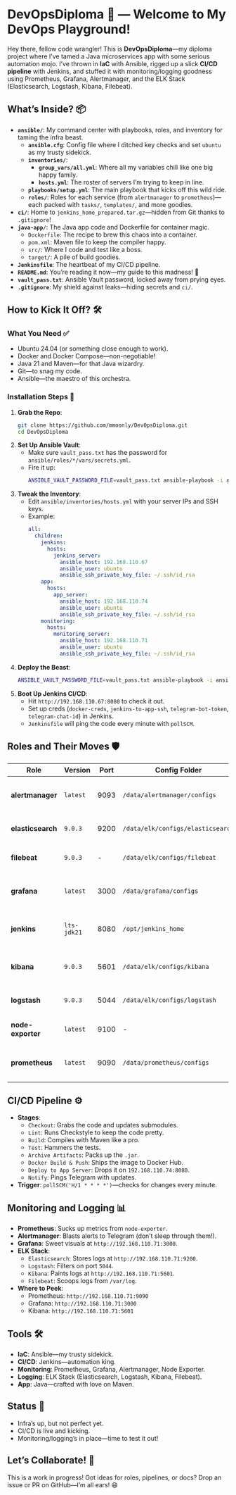 # DevOpsDiploma 🌟 — Welcome to My DevOps Playground!

Hey there, fellow code wrangler! This is **DevOpsDiploma**—my diploma project where I’ve tamed a Java microservices app with some serious automation mojo. I’ve thrown in **IaC** with Ansible, rigged up a slick **CI/CD pipeline** with Jenkins, and stuffed it with monitoring/logging goodness using Prometheus, Grafana, Alertmanager, and the ELK Stack (Elasticsearch, Logstash, Kibana, Filebeat).

## What’s Inside? 📦

- **`ansible/`**: My command center with playbooks, roles, and inventory for taming the infra beast.
  - **`ansible.cfg`**: Config file where I ditched key checks and set `ubuntu` as my trusty sidekick.
  - **`inventories/`**:
    - **`group_vars/all.yml`**: Where all my variables chill like one big happy family.
    - **`hosts.yml`**: The roster of servers I’m trying to keep in line.
  - **`playbooks/setup.yml`**: The main playbook that kicks off this wild ride.
  - **`roles/`**: Roles for each service (from `alertmanager` to `prometheus`)—each packed with `tasks/`, `templates/`, and more goodies.
- **`ci/`**: Home to `jenkins_home_prepared.tar.gz`—hidden from Git thanks to `.gitignore`!
- **`java-app/`**: The Java app code and Dockerfile for container magic.
  - `Dockerfile`: The recipe to brew this chaos into a container.
  - `pom.xml`: Maven file to keep the compiler happy.
  - `src/`: Where I code and test like a boss.
  - `target/`: A pile of build goodies.
- **`Jenkinsfile`**: The heartbeat of my CI/CD pipeline.
- **`README.md`**: You’re reading it now—my guide to this madness! 📖
- **`vault_pass.txt`**: Ansible Vault password, locked away from prying eyes.
- **`.gitignore`**: My shield against leaks—hiding secrets and `ci/`.

## How to Kick It Off? 🛠️

### What You Need ✅
- Ubuntu 24.04 (or something close enough to work).
- Docker and Docker Compose—non-negotiable!
- Java 21 and Maven—for that Java wizardry.
- Git—to snag my code.
- Ansible—the maestro of this orchestra.

### Installation Steps 🚀
1. **Grab the Repo**:
   ```bash
   git clone https://github.com/mmoonly/DevOpsDiploma.git
   cd DevOpsDiploma
   ```
2. **Set Up Ansible Vault**:
   - Make sure `vault_pass.txt` has the password for `ansible/roles/*/vars/secrets.yml`.
   - Fire it up:
     ```bash
     ANSIBLE_VAULT_PASSWORD_FILE=vault_pass.txt ansible-playbook -i ansible/inventories/hosts.yml ansible/playbooks/setup.yml
     ```
3. **Tweak the Inventory**:
   - Edit `ansible/inventories/hosts.yml` with your server IPs and SSH keys.
   - Example:
     ```yaml
     all:
       children:
         jenkins:
           hosts:
             jenkins_server:
               ansible_host: 192.168.110.67
               ansible_user: ubuntu
               ansible_ssh_private_key_file: ~/.ssh/id_rsa
         app:
           hosts:
             app_server:
               ansible_host: 192.168.110.74
               ansible_user: ubuntu
               ansible_ssh_private_key_file: ~/.ssh/id_rsa
         monitoring:
           hosts:
             monitoring_server:
               ansible_host: 192.168.110.71
               ansible_user: ubuntu
               ansible_ssh_private_key_file: ~/.ssh/id_rsa
     ```
4. **Deploy the Beast**:
   ```bash
   ANSIBLE_VAULT_PASSWORD_FILE=vault_pass.txt ansible-playbook -i ansible/inventories/hosts.yml ansible/playbooks/setup.yml
   ```
5. **Boot Up Jenkins CI/CD**:
   - Hit `http://192.168.110.67:8080` to check it out.
   - Set up creds (`docker-creds`, `jenkins-to-app-ssh`, `telegram-bot-token`, `telegram-chat-id`) in Jenkins.
   - `Jenkinsfile` will ping the code every minute with `pollSCM`.

## Roles and Their Moves 🛡️

| Role            | Version       | Port  | Config Folder          | Data Folder            | What It Does                              |
|-----------------|---------------|-------|------------------------|------------------------|-------------------------------------------|
| **alertmanager** | `latest`      | 9093  | `/data/alertmanager/configs` | `/data/alertmanager/data` | Nukes it if `alertmanager_flush=true`; sets up Docker and configs if `false`. |
| **elasticsearch** | `9.0.3`   | 9200  | `/data/elk/configs/elasticsearch` | `/data/elk/elasticsearch` | Wipes out if `elasticsearch_flush=true`; deploys and runs if `false`. |
| **filebeat**    | `9.0.3`       | -     | `/data/elk/configs/filebeat` | -                | Clears logs if `filebeat_flush=true`; sets up and collects if `false`. |
| **grafana**     | `latest`      | 3000  | `/data/grafana/configs` | `/data/grafana/data` | Tears down if `grafana_flush=true`; adds dashboards and rolls if `false`. |
| **jenkins**     | `lts-jdk21`   | 8080  | `/opt/jenkins_home`    | -                | Blows away if `jenkins_flush=true`; sets up Java/Maven and fires up if `false`. |
| **kibana**      | `9.0.3`       | 5601  | `/data/elk/configs/kibana` | `/data/elk/kibana` | Cleans up if `kibana_flush=true`; deploys and visualizes if `false`. |
| **logstash**    | `9.0.3`       | 5044  | `/data/elk/configs/logstash` | `/data/elk/logstash` | Deletes if `logstash_flush=true`; sets up and filters if `false`. |
| **node-exporter** | `latest` | 9100  | -                    | -                | Dumps if `node_exporter_flush=true`; spins up metrics if `false`. |
| **prometheus**  | `latest`      | 9090  | `/data/prometheus/configs` | `/data/prometheus/data` | Erases if `prometheus_flush=true`; deploys and monitors if `false`. |

## CI/CD Pipeline ⚙️
- **Stages**:
  - `Checkout`: Grabs the code and updates submodules.
  - `Lint`: Runs Checkstyle to keep the code pretty.
  - `Build`: Compiles with Maven like a pro.
  - `Test`: Hammers the tests.
  - `Archive Artifacts`: Packs up the `.jar`.
  - `Docker Build & Push`: Ships the image to Docker Hub.
  - `Deploy to App Server`: Drops it on `192.168.110.74:8080`.
  - `Notify`: Pings Telegram with updates.
- **Trigger**: `pollSCM('H/1 * * * *')`—checks for changes every minute.

## Monitoring and Logging 📊
- **Prometheus**: Sucks up metrics from `node-exporter`.
- **Alertmanager**: Blasts alerts to Telegram (don’t sleep through them!).
- **Grafana**: Sweet visuals at `http://192.168.110.71:3000`.
- **ELK Stack**:
  - `Elasticsearch`: Stores logs at `http://192.168.110.71:9200`.
  - `Logstash`: Filters on port `5044`.
  - `Kibana`: Paints logs at `http://192.168.110.71:5601`.
  - `Filebeat`: Scoops logs from `/var/log`.
- **Where to Peek**:
  - Prometheus: `http://192.168.110.71:9090`
  - Grafana: `http://192.168.110.71:3000`
  - Kibana: `http://192.168.110.71:5601`

## Tools 🛠️
- **IaC**: Ansible—my trusty sidekick.
- **CI/CD**: Jenkins—automation king.
- **Monitoring**: Prometheus, Grafana, Alertmanager, Node Exporter.
- **Logging**: ELK Stack (Elasticsearch, Logstash, Kibana, Filebeat).
- **App**: Java—crafted with love on Maven.

## Status 🚧
- Infra’s up, but not perfect yet.
- CI/CD is live and kicking.
- Monitoring/logging’s in place—time to test it out!

## Let’s Collaborate! 🤝
This is a work in progress! Got ideas for roles, pipelines, or docs? Drop an issue or PR on GitHub—I’m all ears! 😄
